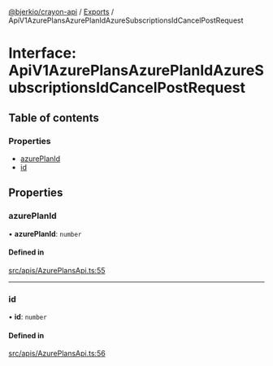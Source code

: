 [@bjerkio/crayon-api](../README.md) / [Exports](../modules.md) / ApiV1AzurePlansAzurePlanIdAzureSubscriptionsIdCancelPostRequest

# Interface: ApiV1AzurePlansAzurePlanIdAzureSubscriptionsIdCancelPostRequest

## Table of contents

### Properties

- [azurePlanId](ApiV1AzurePlansAzurePlanIdAzureSubscriptionsIdCancelPostRequest.md#azureplanid)
- [id](ApiV1AzurePlansAzurePlanIdAzureSubscriptionsIdCancelPostRequest.md#id)

## Properties

### azurePlanId

• **azurePlanId**: `number`

#### Defined in

[src/apis/AzurePlansApi.ts:55](https://github.com/bjerkio/crayon-api-js/blob/22cd66d/src/apis/AzurePlansApi.ts#L55)

___

### id

• **id**: `number`

#### Defined in

[src/apis/AzurePlansApi.ts:56](https://github.com/bjerkio/crayon-api-js/blob/22cd66d/src/apis/AzurePlansApi.ts#L56)

